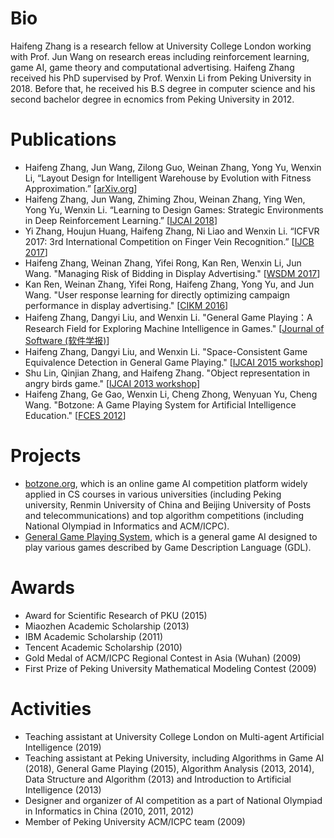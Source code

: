 # Bio

Haifeng Zhang is a research fellow at University College London working with Prof. Jun Wang on research ereas including reinforcement learning, game AI, game theory and computational advertising. Haifeng Zhang received his PhD supervised by Prof. Wenxin Li from Peking University in 2018. Before that, he received his B.S degree in computer science and his second bachelor degree in ecnomics from Peking University in 2012. 

# Publications
  - Haifeng Zhang, Jun Wang, Zilong Guo, Weinan Zhang, Yong Yu, Wenxin Li, “Layout Design for Intelligent Warehouse by Evolution with Fitness Approximation.” [[arXiv.org]]
  - Haifeng Zhang, Jun Wang, Zhiming Zhou, Weinan Zhang, Ying Wen, Yong Yu, Wenxin Li. “Learning to Design Games: Strategic Environments in Deep Reinforcement Learning.” [[IJCAI 2018]]
  - Yi Zhang, Houjun Huang, Haifeng Zhang, Ni Liao and Wenxin Li. “ICFVR 2017: 3rd International Competition on Finger Vein Recognition.” [[IJCB 2017]]
  - Haifeng Zhang, Weinan Zhang, Yifei Rong, Kan Ren, Wenxin Li, Jun Wang. "Managing Risk of Bidding in Display Advertising." [[WSDM 2017]]
  - Kan Ren, Weinan Zhang, Yifei Rong, Haifeng Zhang, Yong Yu, and Jun Wang. "User response learning for directly optimizing campaign performance in display advertising." [[CIKM 2016]]
  - Haifeng Zhang, Dangyi Liu, and Wenxin Li. "General Game Playing：A Research Field for Exploring Machine Intelligence in Games." [[Journal of Software (软件学报)]]
  - Haifeng Zhang, Dangyi Liu, and Wenxin Li. "Space-Consistent Game Equivalence Detection in General Game Playing." [[IJCAI 2015 workshop]]
  - Shu Lin, Qinjian Zhang, and Haifeng Zhang. "Object representation in angry birds game." [[IJCAI 2013 workshop]] 
  - Haifeng Zhang, Ge Gao, Wenxin Li, Cheng Zhong, Wenyuan Yu, Cheng Wang. "Botzone: A Game Playing System for Artificial Intelligence Education." [[FCES 2012]]

# Projects
  - [botzone.org], which is an online game AI competition platform widely applied in CS courses in various universities (including Peking university, Renmin University of China and Beijing University of Posts and telecommunications) and top algorithm competitions (including National Olympiad in Informatics and ACM/ICPC).
  - [General Game Playing System], which is a general game AI designed to play various games described by Game Description Language (GDL). 

# Awards
  - Award for Scientific Research of PKU (2015)
  - Miaozhen Academic Scholarship (2013)
  - IBM Academic Scholarship (2011)
  - Tencent Academic Scholarship (2010)
  - Gold Medal of ACM/ICPC Regional Contest in Asia (Wuhan) (2009)
  - First Prize of Peking University Mathematical Modeling Contest (2009)

# Activities
  - Teaching assistant at University College London on Multi-agent Artificial Intelligence (2019)
  - Teaching assistant at Peking University, including Algorithms in Game AI (2018), General Game Playing (2015), Algorithm Analysis (2013, 2014), Data Structure and Algorithm (2013) and Introduction to Artificial Intelligence (2013)
  - Designer and organizer of AI competition as a part of National Olympiad in Informatics in China (2010, 2011, 2012)
  - Member of Peking University ACM/ICPC team (2009)

   [arXiv.org]: https://arxiv.org/abs/1811.05685
   [IJCAI 2018]: https://arxiv.org/abs/1707.01310
   [IJCB 2017]: https://arxiv.org/abs/1801.01262
   [WSDM 2017]: https://arxiv.org/abs/1701.02433
   [CIKM 2016]: http://discovery.ucl.ac.uk/1524035/1/wang_p679-ren.pdf
   [Journal of Software (软件学报)]: http://www.jos.org.cn/jos/ch/reader/view_abstract.aspx?flag=1&file_no=4928&journal_id=jos
   [IJCAI 2015 workshop]: http://giga15.ru.is/giga15-paper6.pdf
   [IJCAI 2013 workshop]: https://203.124.117.106/2013-Papers/Symposium/julyplayer.pdf
   [FCES 2012]: http://weblidi.info.unlp.edu.ar/worldcomp2012-mirror/p2012/FEC3569.pdf
   [botzone.org]: http://www.botzone.org
   [General Game Playing System]: https://github.com/pkuzhf/ggpplayer
   
